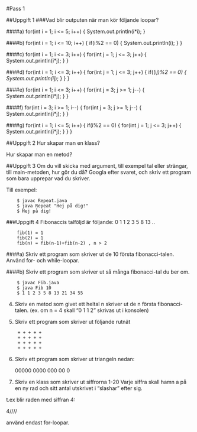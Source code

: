 #Pass 1

##Uppgift 1
###Vad blir outputen när man kör följande loopar?
    
####a)
       for(int i = 1; i <= 5; i++) {
           System.out.println(i*i);
       }        

####b)
       for(int i = 1; i <= 10; i++) {
           if(i%2 == 0) {
               System.out.println(i);
           }
       }

####c)
       for(int i = 1; i <= 3; i++) {
           for(int j = 1; j <= 3; j++) {
               System.out.println(i*j);
           }
       }

####d)
       for(int i = 1; i <= 3; i++) {
           for(int j = 1; j <= 3; j++) {
               if((i*j)%2 == 0) {
                   System.out.println(i*j);
               }
           }
       }

####e)
       for(int i = 1; i <= 3; i++) {
           for(int j = 3; j >= 1; j--) {
               System.out.println(i*j);
           }
       }

####f)
       for(int i = 3; i >= 1; i--) {
           for(int j = 3; j >= 1; j--) {
               System.out.println(i*j);
           }
       }

####g)
       for(int i = 1; i <= 5; i++) {
           if(i%2 == 0) {
               for(int j = 1; j <= 3; j++) {
                   System.out.println(i*j);
               }
           }
       }




##Uppgift 2 
Hur skapar man en klass?

Hur skapar man en metod?

##Uppgift 3
Om du vill skicka med argument, till exempel tal eller strängar, till main-metoden, hur gör du då? Googla efter svaret, och skriv ett program som bara upprepar vad du skriver.

Till exempel:

        $ javac Repeat.java
        $ java Repeat "Hej på dig!"
        $ Hej på dig!

###Uppgift 4
Fibonaccis talföljd är följande: 0 1 1 2 3 5 8 13 ..

        fib(1) = 1
        fib(2) = 1
        fib(n) = fib(n-1)+fib(n-2) , n > 2

####a)
Skriv ett program som skriver ut de 10 första fibonacci-talen. Använd for- och while-loopar.

####b)
Skriv ett program som skriver ut så många fibonacci-tal du ber om.

        $ javac Fib.java
        $ java Fib 10
        $ 1 1 2 3 5 8 13 21 34 55

4) Skriv en metod som givet ett heltal n skriver ut de n första fibonacci-talen.
(ex. om n = 4 skall “0 1 1 2” skrivas ut i konsolen)

5) Skriv ett program som skriver ut följande rutnät

        + + + + +
        + + + + +
        + + + + +
        + + + + +

6) Skriv ett program som skriver ut triangeln nedan:

    00000
      0000
        000
          00
            0
    
7) Skriv en klass som skriver ut siffrorna 1-20
Varje siffra skall hamn    a på en ny rad och sitt antal utskrivet i “slashar” efter sig.

t.ex blir raden med siffran 4:

4////

använd endast for-loopar.

